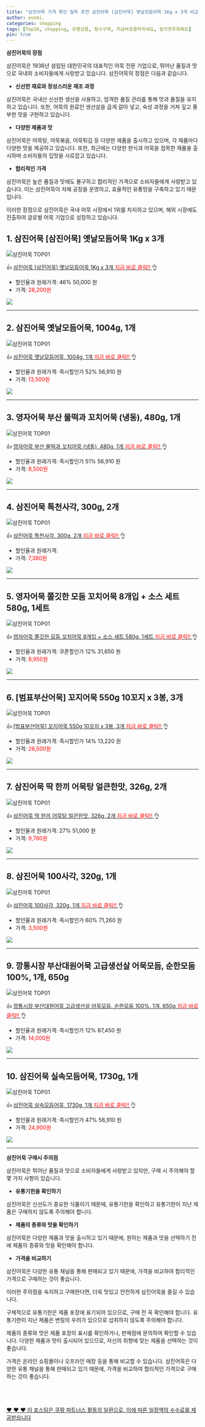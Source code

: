 ```yaml
---
title: "삼진어묵 가격 확인 필독 추천 삼진어묵 [삼진어묵] 옛날모듬어묵 1Kg x 3개 비교 장점 구매가이드"
author: eunmi.
categories: shopping
tags: [Top10, shopping, 유행상품, 필수구매, 지금바로클릭하세요, 놓치면후회해요]
pin: true
---
```

**삼진어묵의 장점**

삼진어묵은 1936년 설립된 대한민국의 대표적인 어묵 전문 기업으로, 뛰어난 품질과 맛으로 국내외 소비자들에게 사랑받고 있습니다. 삼진어묵의 장점은 다음과 같습니다.

* **신선한 재료와 정성스러운 제조 과정**

삼진어묵은 국내산 신선한 생선을 사용하고, 엄격한 품질 관리를 통해 맛과 품질을 유지하고 있습니다. 또한, 어묵의 원료인 생선살을 곱게 갈아 넣고, 숙성 과정을 거쳐 깊고 풍부한 맛을 구현하고 있습니다.

* **다양한 제품과 맛**

삼진어묵은 어묵탕, 어묵볶음, 어묵튀김 등 다양한 제품을 출시하고 있으며, 각 제품마다 다양한 맛을 제공하고 있습니다. 또한, 최근에는 다양한 한식과 어묵을 접목한 제품을 출시하며 소비자들의 입맛을 사로잡고 있습니다.

* **합리적인 가격**

삼진어묵은 높은 품질과 맛에도 불구하고 합리적인 가격으로 소비자들에게 사랑받고 있습니다. 이는 삼진어묵이 자체 공장을 운영하고, 효율적인 유통망을 구축하고 있기 때문입니다.

이러한 장점으로 삼진어묵은 국내 어묵 시장에서 1위를 차지하고 있으며, 해외 시장에도 진출하여 글로벌 어묵 기업으로 성장하고 있습니다.

   

## 1. 삼진어묵 [삼진어묵] 옛날모듬어묵 1Kg x 3개

![삼진어묵 TOP01](https://thumbnail10.coupangcdn.com/thumbnails/remote/230x230ex/image/vendor_inventory/5afd/51ca5a28fb452879e7bbdc128f6a4891ad073be6a6546191ebd3645ba17e.jpg)


👍 [삼진어묵 [삼진어묵] 옛날모듬어묵 1Kg x 3개 <font color=red> 지금 바로 클릭!! </font> ](https://link.coupang.com/re/AFFSDP?lptag=AF3617701&subid=GithubCoopas&pageKey=7024910755&traceid=V0-153&itemId=17316385325&vendorItemId=80946595075) 👌 


- 할인율과 원래가격: 46%  50,000   원
- 가격: <span style='color:red'>28,200원</span>

[![](/discount_price.png)](https://link.coupang.com/re/AFFSDP?lptag=AF3617701&subid=GithubCoopas&pageKey=7024910755&traceid=V0-153&itemId=17316385325&vendorItemId=80946595075)

---


   

## 2. 삼진어묵 옛날모듬어묵, 1004g, 1개

![삼진어묵 TOP01](https://thumbnail9.coupangcdn.com/thumbnails/remote/230x230ex/image/retail/images/9278057480168790-6d21f3c9-37bf-4f08-9fb1-94595a0ac182.jpg)


👍 [삼진어묵 옛날모듬어묵, 1004g, 1개 <font color=red> 지금 바로 클릭!! </font> ](https://link.coupang.com/re/AFFSDP?lptag=AF3617701&subid=GithubCoopas&pageKey=203456530&traceid=V0-153&itemId=597040232&vendorItemId=4563595402) 👌 


- 할인율과 원래가격: 즉시할인가 52%  56,910   원
- 가격: <span style='color:red'>13,500원</span>

[![](/discount_price.png)](https://link.coupang.com/re/AFFSDP?lptag=AF3617701&subid=GithubCoopas&pageKey=203456530&traceid=V0-153&itemId=597040232&vendorItemId=4563595402)

---


   

## 3. 영자어묵 부산 물떡과 꼬치어묵 (냉동), 480g, 1개

![삼진어묵 TOP01](https://thumbnail8.coupangcdn.com/thumbnails/remote/230x230ex/image/rs_quotation_api/syxgmtxw/22e292ffd5564da6abe6c1c1ac87c6b1.jpg)


👍 [영자어묵 부산 물떡과 꼬치어묵 (냉동), 480g, 1개 <font color=red> 지금 바로 클릭!! </font> ](https://link.coupang.com/re/AFFSDP?lptag=AF3617701&subid=GithubCoopas&pageKey=7488258953&traceid=V0-153&itemId=19575851342&vendorItemId=86683511830) 👌 


- 할인율과 원래가격: 즉시할인가 51%  56,910   원
- 가격: <span style='color:red'>8,500원</span>

[![](/discount_price.png)](https://link.coupang.com/re/AFFSDP?lptag=AF3617701&subid=GithubCoopas&pageKey=7488258953&traceid=V0-153&itemId=19575851342&vendorItemId=86683511830)

---


   

## 4. 삼진어묵 특천사각, 300g, 2개

![삼진어묵 TOP01](https://thumbnail9.coupangcdn.com/thumbnails/remote/230x230ex/image/retail/images/5649207089981709-08e6d0f5-a52c-4ace-9d8e-e47c01aea2fd.jpg)


👍 [삼진어묵 특천사각, 300g, 2개 <font color=red> 지금 바로 클릭!! </font> ](https://link.coupang.com/re/AFFSDP?lptag=AF3617701&subid=GithubCoopas&pageKey=207988404&traceid=V0-153&itemId=616516841&vendorItemId=4617462209) 👌 


- 할인율과 원래가격: 
- 가격: <span style='color:red'>7,380원</span>

[![](/discount_price.png)](https://link.coupang.com/re/AFFSDP?lptag=AF3617701&subid=GithubCoopas&pageKey=207988404&traceid=V0-153&itemId=616516841&vendorItemId=4617462209)

---


   

## 5. 영자어묵 쫄깃한 모둠 꼬치어묵 8개입 + 소스 세트 580g, 1세트

![삼진어묵 TOP01](https://thumbnail8.coupangcdn.com/thumbnails/remote/230x230ex/image/rs_quotation_api/zinn8rfu/aeaa9172b91d4a7cbf6f567b05246753.jpg)


👍 [영자어묵 쫄깃한 모둠 꼬치어묵 8개입 + 소스 세트 580g, 1세트 <font color=red> 지금 바로 클릭!! </font> ](https://link.coupang.com/re/AFFSDP?lptag=AF3617701&subid=GithubCoopas&pageKey=7477943540&traceid=V0-153&itemId=19526937355&vendorItemId=86635463139) 👌 


- 할인율과 원래가격: 쿠폰할인가 12%  31,650   원
- 가격: <span style='color:red'>8,950원</span>

[![](/discount_price.png)](https://link.coupang.com/re/AFFSDP?lptag=AF3617701&subid=GithubCoopas&pageKey=7477943540&traceid=V0-153&itemId=19526937355&vendorItemId=86635463139)

---


   

## 6. [범표부산어묵] 꼬지어묵 550g 10꼬지 x 3봉, 3개

![삼진어묵 TOP01](https://thumbnail10.coupangcdn.com/thumbnails/remote/230x230ex/image/vendor_inventory/04e6/0850ac9d2981094ccb017ef29d1c06a9e6ec86960a89643da34656593431.jpg)


👍 [[범표부산어묵] 꼬지어묵 550g 10꼬지 x 3봉, 3개 <font color=red> 지금 바로 클릭!! </font> ](https://link.coupang.com/re/AFFSDP?lptag=AF3617701&subid=GithubCoopas&pageKey=7340891988&traceid=V0-153&itemId=18867201809&vendorItemId=82116689714) 👌 


- 할인율과 원래가격: 즉시할인가 14%  13,220   원
- 가격: <span style='color:red'>26,500원</span>

[![](/discount_price.png)](https://link.coupang.com/re/AFFSDP?lptag=AF3617701&subid=GithubCoopas&pageKey=7340891988&traceid=V0-153&itemId=18867201809&vendorItemId=82116689714)

---


   

## 7. 삼진어묵 딱 한끼 어묵탕 얼큰한맛, 326g, 2개

![삼진어묵 TOP01](https://thumbnail9.coupangcdn.com/thumbnails/remote/230x230ex/image/retail/images/152241039959021-0d8fa474-75a2-4da4-8456-97b07bf2007a.jpg)


👍 [삼진어묵 딱 한끼 어묵탕 얼큰한맛, 326g, 2개 <font color=red> 지금 바로 클릭!! </font> ](https://link.coupang.com/re/AFFSDP?lptag=AF3617701&subid=GithubCoopas&pageKey=6256565623&traceid=V0-153&itemId=12714872585&vendorItemId=79981644825) 👌 


- 할인율과 원래가격: 27%  51,000   원
- 가격: <span style='color:red'>9,780원</span>

[![](/discount_price.png)](https://link.coupang.com/re/AFFSDP?lptag=AF3617701&subid=GithubCoopas&pageKey=6256565623&traceid=V0-153&itemId=12714872585&vendorItemId=79981644825)

---


   

## 8. 삼진어묵 100사각, 320g, 1개

![삼진어묵 TOP01](https://thumbnail10.coupangcdn.com/thumbnails/remote/230x230ex/image/retail/images/2023/04/18/18/1/a5cd42b6-7cd7-4201-9117-803d7457d410.jpg)


👍 [삼진어묵 100사각, 320g, 1개 <font color=red> 지금 바로 클릭!! </font> ](https://link.coupang.com/re/AFFSDP?lptag=AF3617701&subid=GithubCoopas&pageKey=7279250672&traceid=V0-153&itemId=18581261821&vendorItemId=85717894765) 👌 


- 할인율과 원래가격: 즉시할인가 60%  71,260   원
- 가격: <span style='color:red'>3,500원</span>

[![](/discount_price.png)](https://link.coupang.com/re/AFFSDP?lptag=AF3617701&subid=GithubCoopas&pageKey=7279250672&traceid=V0-153&itemId=18581261821&vendorItemId=85717894765)

---


   

## 9. 깡통시장 부산대원어묵 고급생선살 어묵모듬, 순한모둠 100%, 1개, 650g

![삼진어묵 TOP01](https://thumbnail9.coupangcdn.com/thumbnails/remote/230x230ex/image/vendor_inventory/becb/421c376460ea5803f3a2594ebe3403e03f1d629e0fc1fbbd97f094c86695.jpg)


👍 [깡통시장 부산대원어묵 고급생선살 어묵모듬, 순한모둠 100%, 1개, 650g <font color=red> 지금 바로 클릭!! </font> ](https://link.coupang.com/re/AFFSDP?lptag=AF3617701&subid=GithubCoopas&pageKey=6899908449&traceid=V0-153&itemId=16591604527&vendorItemId=83776723986) 👌 


- 할인율과 원래가격: 즉시할인가 12%  87,450   원
- 가격: <span style='color:red'>14,000원</span>

[![](/discount_price.png)](https://link.coupang.com/re/AFFSDP?lptag=AF3617701&subid=GithubCoopas&pageKey=6899908449&traceid=V0-153&itemId=16591604527&vendorItemId=83776723986)

---


   

## 10. 삼진어묵 실속모듬어묵, 1730g, 1개

![삼진어묵 TOP01](https://thumbnail9.coupangcdn.com/thumbnails/remote/230x230ex/image/retail/images/5494326739794010-bb89b8ab-2318-43e9-92f5-63a7c176f7d5.jpg)


👍 [삼진어묵 실속모듬어묵, 1730g, 1개 <font color=red> 지금 바로 클릭!! </font> ](https://link.coupang.com/re/AFFSDP?lptag=AF3617701&subid=GithubCoopas&pageKey=255580092&traceid=V0-153&itemId=801759250&vendorItemId=5037437985) 👌 


- 할인율과 원래가격: 즉시할인가 47%  56,910   원
- 가격: <span style='color:red'>24,900원</span>

[![](/discount_price.png)](https://link.coupang.com/re/AFFSDP?lptag=AF3617701&subid=GithubCoopas&pageKey=255580092&traceid=V0-153&itemId=801759250&vendorItemId=5037437985)

---
**삼진어묵 구매시 주의점**

삼진어묵은 뛰어난 품질과 맛으로 소비자들에게 사랑받고 있지만, 구매 시 주의해야 할 몇 가지 사항이 있습니다.

* **유통기한을 확인하기**

삼진어묵은 신선도가 중요한 식품이기 때문에, 유통기한을 확인하고 유통기한이 지난 제품은 구매하지 않도록 주의해야 합니다.

* **제품의 종류와 맛을 확인하기**

삼진어묵은 다양한 제품과 맛을 출시하고 있기 때문에, 원하는 제품과 맛을 선택하기 전에 제품의 종류와 맛을 확인해야 합니다.

* **가격을 비교하기**

삼진어묵은 다양한 유통 채널을 통해 판매되고 있기 때문에, 가격을 비교하여 합리적인 가격으로 구매하는 것이 좋습니다.

이러한 주의점을 숙지하고 구매한다면, 더욱 맛있고 안전하게 삼진어묵을 즐길 수 있습니다.

구체적으로 유통기한은 제품 포장에 표기되어 있으므로, 구매 전 꼭 확인해야 합니다. 유통기한이 지난 제품은 변질의 우려가 있으므로 섭취하지 않도록 주의해야 합니다.

제품의 종류와 맛은 제품 포장의 표시를 확인하거나, 판매점에 문의하여 확인할 수 있습니다. 다양한 제품과 맛이 출시되어 있으므로, 자신의 취향에 맞는 제품을 선택하는 것이 좋습니다.

가격은 온라인 쇼핑몰이나 오프라인 매장 등을 통해 비교할 수 있습니다. 삼진어묵은 다양한 유통 채널을 통해 판매되고 있기 때문에, 가격을 비교하여 합리적인 가격으로 구매하는 것이 좋습니다.<br><br><br><br><br> [ ❤ ❤ ❤ 이 포스팅은 쿠팡 파트너스 활동의 일환으로, 이에 따른 일정액의 수수료를 제공받습니다](https://link.coupang.com/a/bcEFyh)